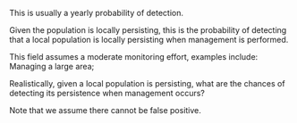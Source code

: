 This is usually a yearly probability of detection. 

Given the population is locally persisting, this is the probability of detecting that a local population is locally persisting when management is performed. 

This field assumes a moderate monitoring effort, examples include:
Managing a large area;

Realistically, given a local population is persisting, what are the chances of detecting its persistence when management occurs?

Note that we assume there cannot be false positive.
